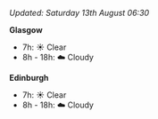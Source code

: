 *Updated: Saturday 13th August 06:30*

**Glasgow**

* 7h: :sunny: Clear
* 8h - 18h: :cloud: Cloudy

**Edinburgh**

* 7h: :sunny: Clear
* 8h - 18h: :cloud: Cloudy
